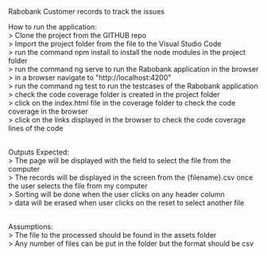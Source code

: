
Rabobank Customer records to track the issues

How to run the application:<br>
    > Clone the project from the GITHUB repo<br>
    > Import the project folder from the file to the Visual Studio Code<br>
    > run the command npm install to install the node modules in the project folder<br>
    > run the command ng serve to run the Rabobank application in the browser<br>
    > in a browser navigate to "http://localhost:4200"<br>
    > run the command ng test to run the testcases of the Rabobank application<br>
    > check the code coverage folder is created in the project folder <br>
    > click on the index.html file in the coverage folder to check the code coverage in the browser <br>
    > click on the links displayed in the browser to check the code coverage lines of the code<br><br>

Outputs Expected:<br>
    > The page will be displayed with the  field to select the file from the computer <br>
    > The records will be displayed in the screen from the {filename}.csv once the user selects the file from my computer<br>
    > Sorting will be done when the user clicks on any header column <br>
    > data will be erased when user clicks on the reset to select another file <br><br>

Assumptions:<br>
    > The file to the processed should be found in the assets folder<br>
    > Any number of files can be put in the folder but the format should be csv<br>
    
